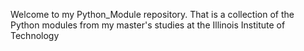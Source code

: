 Welcome to my Python_Module repository.
That is a collection of the Python modules from my master's studies at the Illinois Institute of Technology

